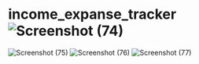 # income_expanse_tracker![Screenshot (74)](https://user-images.githubusercontent.com/100260281/224390505-62de320d-8e72-4738-9688-156888c11b44.png)
![Screenshot (75)](https://user-images.githubusercontent.com/100260281/224390518-5a25d274-e295-42e2-9dd6-c84d8ca2690a.png)
![Screenshot (76)](https://user-images.githubusercontent.com/100260281/224390539-1a73e8d4-cdd8-4969-bee0-baa2f42f44df.png)
![Screenshot (77)](https://user-images.githubusercontent.com/100260281/224390550-cbb095f1-f7e8-4b53-bf73-f083989009ae.png)
